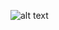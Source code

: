 ![alt text](https://media.licdn.com/media/AAEAAQAAAAAAAAKYAAAAJGE5NmVjODkwLTViYTEtNGJjYS1hODk4LWNlNzA3Y2I3MDZjMA.png "Logo Title Text 1")
   